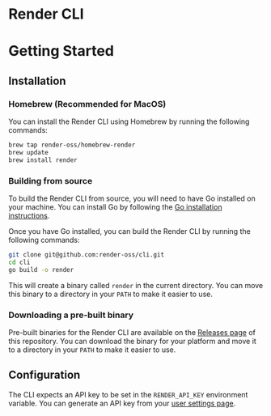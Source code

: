 # Render CLI

# Getting Started

## Installation

### Homebrew (Recommended for MacOS)

You can install the Render CLI using Homebrew by running the following commands:

```sh
brew tap render-oss/homebrew-render
brew update
brew install render
```

### Building from source

To build the Render CLI from source, you will need to have Go installed on your machine. You can install Go by following the [Go installation instructions](https://golang.org/doc/install).

Once you have Go installed, you can build the Render CLI by running the following commands:

```sh
git clone git@github.com:render-oss/cli.git
cd cli
go build -o render 
```

This will create a binary called `render` in the current directory. You can move this binary to a directory in your `PATH` to make it easier to use.

### Downloading a pre-built binary

Pre-built binaries for the Render CLI are available on the [Releases page](https://github.com/render-oss/cli/releases/) of this repository. You can download the binary for your platform and move it to a directory in your `PATH` to make it easier to use.

## Configuration

The CLI expects an API key to be set in the `RENDER_API_KEY` environment variable. You can generate an API key from your [user settings page](https://dashboard.render.com/u/settings#api-keys).

